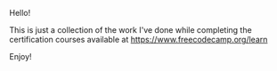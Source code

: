 Hello!

This is just a collection of the work I've done while completing the certification courses available at https://www.freecodecamp.org/learn

Enjoy!
